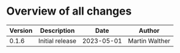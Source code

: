 # Overview of all changes

Version | Description | Date | Author
-|-|-|-
0.1.6 | Initial release | 2023-05-01 | Martin Walther
